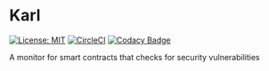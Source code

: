 # Karl

[![License: MIT](https://img.shields.io/badge/License-MIT-yellow.svg)](https://opensource.org/licenses/MIT)
[![CircleCI](https://circleci.com/gh/ConsenSys/karl.svg?style=svg)](https://circleci.com/gh/ConsenSys/karl) 
[![Codacy Badge](https://api.codacy.com/project/badge/Grade/056430d247d84f1ea5995f5b87766b2f)](https://app.codacy.com/app/lucadanielcostin/karl?utm_source=github.com&utm_medium=referral&utm_content=ConsenSys/karl&utm_campaign=Badge_Grade_Dashboard)

A monitor for smart contracts that checks for security vulnerabilities
